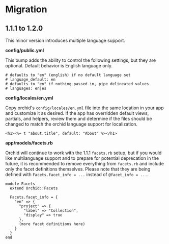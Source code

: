 # Migration

## 1.1.1 to 1.2.0

This minor version introduces multiple language support.

__config/public.yml__

This bump adds the ability to control the following settings, but they are optional.  Default behavior is English language only.

```
# defaults to "en" (english) if no default language set
# language_default: en
# defaults to "en" if nothing passed in, pipe delineated values
# languages: en|es
```

__config/locales/en.yml__

Copy orchid's `config/locales/en.yml` file into the same location in your app and customize it as desired. If the app has overridden default views, partials, and helpers, review them and determine if the files should be changed to match the orchid language support for localization.

```
<h1><%= t "about.title", default: "About" %></h1>
```

__app/models/facets.rb__

Orchid will continue to work with the 1.1.1 `facets.rb` setup, but if you would like multilanguage support and to prepare for potential deprecation in the future, it is recommended to remove everything from `facets.rb` and include only the facet definitions themselves.  Please note that they are being defined with `Facets.facet_info = ...` instead of `@facet_info = ...`.

```
module Facets
  extend Orchid::Facets

  Facets.facet_info = {
    "en" => {
      "project" => {
        "label" => "Collection",
        "display" => true
      },
      (more facet definitions here)
    }
  }
end

```
